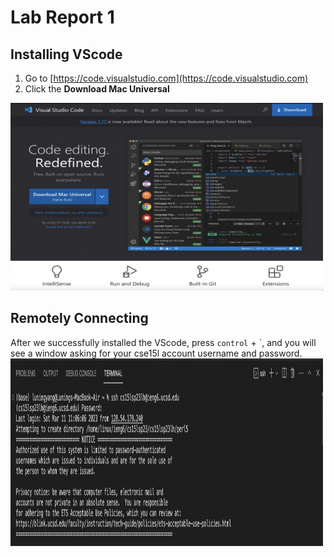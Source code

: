 # Lab Report 1

## Installing VScode
1. Go to [https://code.visualstudio.com](https://code.visualstudio.com)
2. Click the **Download Mac Universal**
<img src="lab1_img/vs.jpg" alt="Image" width="500" height="300">

## Remotely Connecting
After we successfully installed the VScode, press `control` + \`, and you will see a window asking for your cse15l account username and password. 
<img src="lab1_img/loginwindow.png" alt="Image" width="500" height="300">

